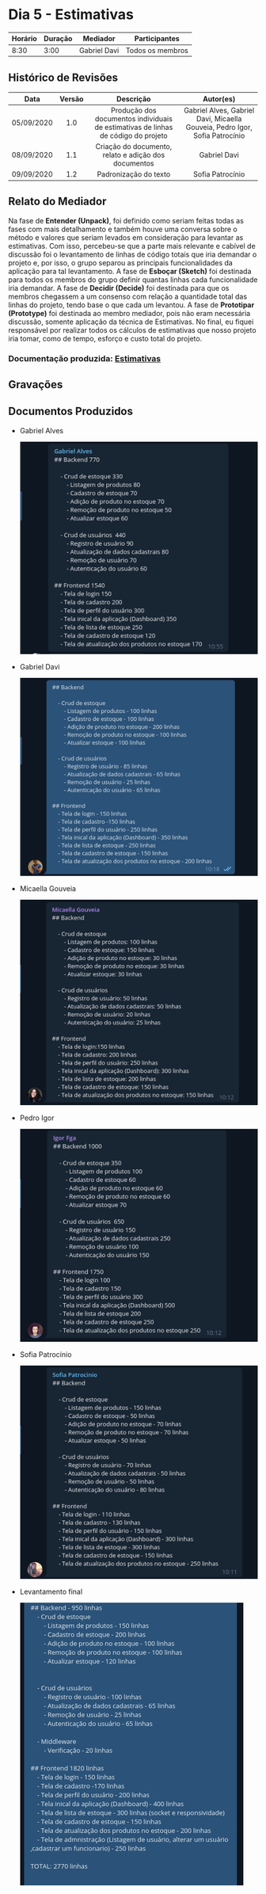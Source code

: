 # Dia 5 - Estimativas

| Horário | Duração | Mediador     | Participantes    |
| ------- | ------- | ------------ | ---------------- |
| 8:30    | 3:00    | Gabriel Davi | Todos os membros |

## Histórico de Revisões

|    Data    | Versão |                                     Descrição                                     |                                  Autor(es)                                  |
| :--------: | :----: | :-------------------------------------------------------------------------------: | :-------------------------------------------------------------------------: |
| 05/09/2020 |  1.0   | Produção dos documentos individuais de estimativas de linhas de código do projeto | Gabriel Alves, Gabriel Davi, Micaella Gouveia, Pedro Igor, Sofia Patrocínio |
| 08/09/2020 |  1.1   |               Criação do documento, relato e adição dos documentos                |                                Gabriel Davi                                 |
| 09/09/2020 |  1.2   | Padronização do texto | Sofia Patrocínio |

## Relato do Mediador

Na fase de **Entender (Unpack)**, foi definido como seriam feitas todas as fases com mais detalhamento e também houve uma conversa sobre o método e valores que seriam levados em consideração para levantar as estimativas. Com isso, percebeu-se que a parte mais relevante e cabível de discussão foi o levantamento de linhas de código totais que iria demandar o projeto e, por isso, o grupo separou as principais funcionalidades da aplicação para tal levantamento. A fase de **Esboçar (Sketch)** foi destinada para todos os membros do grupo definir quantas linhas cada funcionalidade iria demandar. A fase de **Decidir (Decide)** foi destinada para que os membros chegassem a um consenso com relação a quantidade total das linhas do projeto, tendo base o que cada um levantou. A fase de **Prototipar (Prototype)** foi destinada ao membro mediador, pois não eram necessária discussão, somente aplicação da técnica de Estimativas.
No final, eu fiquei responsável por realizar todos os cálculos de estimativas que nosso projeto iria tomar, como de tempo, esforço e custo total do projeto.

### Documentação produzida: [Estimativas](Project/Evaluation.md)

## Gravações

## Documentos Produzidos

- Gabriel Alves

  ![Gabriel Alves](../assets/designSprint/estimativas/estimativasGabrielAlves.png)

- Gabriel Davi

  ![Gabriel Davi](../assets/designSprint/estimativas/estimativasGabrielDavi.png)

- Micaella Gouveia

  ![Micaella Gouveia](../assets/designSprint/estimativas/estimativasMicaella.png)

- Pedro Igor

  ![Pedro Igor](../assets/designSprint/estimativas/estimativasIgor.png)

- Sofia Patrocínio

  ![Sofia Patrocínio](../assets/designSprint/estimativas/evaluationSofia.png)

- Levantamento final

  ![Final](../assets/designSprint/estimativas/levantamentoFinal.png)
